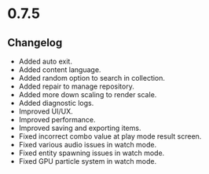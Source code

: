 # 0.7.5

## Changelog

-   Added auto exit.
-   Added content language.
-   Added random option to search in collection.
-   Added repair to manage repository.
-   Added more down scaling to render scale.
-   Added diagnostic logs.
-   Improved UI/UX.
-   Improved performance.
-   Improved saving and exporting items.
-   Fixed incorrect combo value at play mode result screen.
-   Fixed various audio issues in watch mode.
-   Fixed entity spawning issues in watch mode.
-   Fixed GPU particle system in watch mode.
